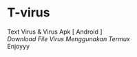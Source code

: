 # T-virus
Text Virus & Virus Apk [ Android ]<br>
*Download File Virus Menggunakan Termux*
<br>
Enjoyyy
